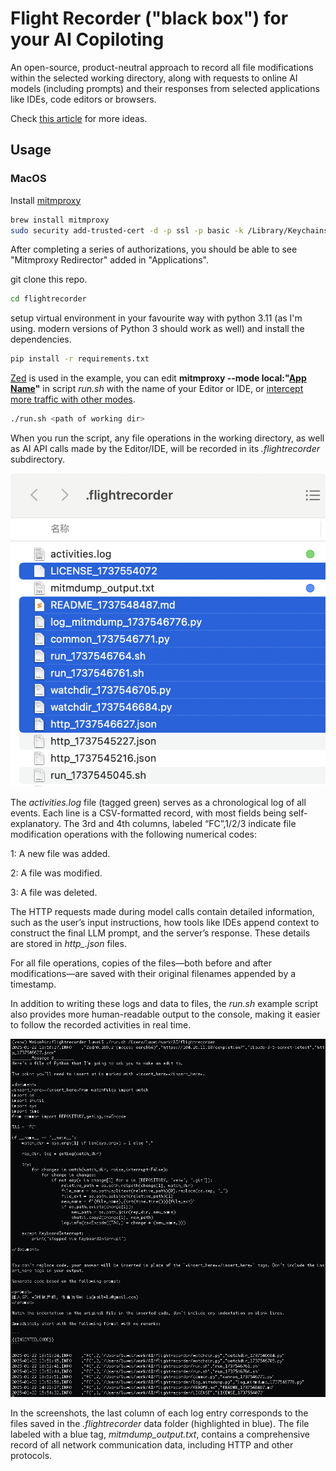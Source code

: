 # Flight Recorder ("black box") for your AI Copiloting 

An open-source, product-neutral approach to record all file modifications within the selected working directory, along with requests to online AI models (including prompts) and their responses from selected applications like IDEs, code editors or browsers. 

Check [this article](https://medium.com/@GenerationAI/making-a-black-box-for-ai-code-generation-a55d7720be44) for more ideas.

## Usage

### MacOS
Install [mitmproxy](https://mitmproxy.org)
```bash
brew install mitmproxy
sudo security add-trusted-cert -d -p ssl -p basic -k /Library/Keychains/System.keychain ~/.mitmproxy/mitmproxy-ca-cert.pem
```
After completing a series of authorizations, you should be able to see "Mitmproxy Redirector" added in "Applications".

git clone this repo.
```bash
cd flightrecorder
```

setup virtual environment in your favourite way with python 3.11 (as I'm using. modern versions of Python 3 should work as well) and install the dependencies.

```bash
pip install -r requirements.txt
```

[Zed](https://zed.dev) is used in the example, you can edit **mitmproxy --mode local:"<ins>App Name</ins>"** in script *run.sh* with the name of your Editor or IDE, or [intercept more traffic with other modes](https://docs.mitmproxy.org/stable/concepts-modes/). 
```bash
./run.sh <path of working dir>
```
When you run the script, any file operations in the working directory, as well as AI API calls made by the Editor/IDE, will be recorded in its *.flightrecorder* subdirectory.

![flightrecorder data dir](doc/flightrecorder-repo.png)

The *activities.log* file (tagged green) serves as a chronological log of all events. Each line is a CSV-formatted record, with most fields being self-explanatory. The 3rd and 4th columns, labeled “FC”,1/2/3 indicate file modification operations with the following numerical codes:

1: A new file was added.

2: A file was modified.

3: A file was deleted.

The HTTP requests made during model calls contain detailed information, such as the user’s input instructions, how tools like IDEs append context to construct the final LLM prompt, and the server’s response. These details are stored in *http_<timestamp>.json* files.

For all file operations, copies of the files—both before and after modifications—are saved with their original filenames appended by a timestamp.

In addition to writing these logs and data to files, the *run.sh* example script also provides more human-readable output to the console, making it easier to follow the recorded activities in real time.

![run.sh console output](doc/flightrecorder-run.png)

In the screenshots, the last column of each log entry corresponds to the files saved in the *.flightrecorder* data folder (highlighted in blue). The file labeled with a blue tag, *mitmdump_output.txt*, contains a comprehensive record of all network communication data, including HTTP and other protocols.
